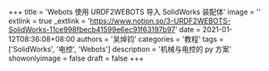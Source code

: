 +++
title = 'Webots 使用 URDF2WEBOTS 导入 SolidWorks 装配体'
image = ''
extlink = true
_extlink = 'https://www.notion.so/3-URDF2WEBOTS-SolidWorks-11ce998fbecb41599e6ec91f63197b97'
date = 2021-01-12T08:36:08+08:00
authors = '吴焯钧'
categories = '教程'
tags = ['SolidWorks', '电控', 'Webots']
description = '机械与电控的 py 方案'
showonlyimage = false
draft = false
+++

